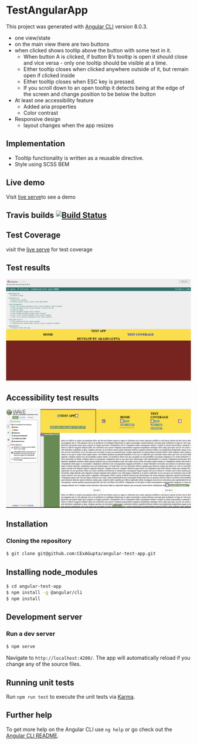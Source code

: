 # TestAngularApp
This project was generated with [Angular CLI](https://github.com/angular/angular-cli) version 8.0.3.

- one view/state
- on the main view there are two buttons
- when clicked shows tooltip above the button with some text in it.
  - When button A is clicked, if button B’s tooltip is open it should close and vice versa - only one tooltip should be visible at a time. 
  - Either tooltip closes when clicked anywhere outside of it, but remain open if clicked inside
  - Either tooltip closes when ESC key is pressed.
  - If you scroll down to an open tooltip it detects being at the edge of the screen and change position to be below the button
- At least one accessibility feature
  - Added aria properties
  - Color contrast
- Responsive design
  - layout changes when the app resizes
## Implementation
-  Tooltip functionality is written as a reusable directive.
-  Style using SCSS BEM


## Live demo
Visit [live serve](https://cexagupta.github.io/angular-test-app/)to see a demo

## Travis builds [![Build Status](https://travis-ci.com/CExAGupta/angular-test-app.svg?branch=master)](https://travis-ci.com/CExAGupta/angular-test-app)
## Test Coverage
visit the [live serve](https://cexagupta.github.io/angular-test-app-test-coverage/) for test coverage
## Test results
![test result](/test&#32;result.png)
## Accessibility test results
![accessibility](/accessibility.png)
## Installation
### Cloning the repository
```bash
$ git clone git@github.com:CExAGupta/angular-test-app.git
```
## Installing node_modules
```bash
$ cd angular-test-app
$ npm install -g @angular/cli
$ npm install
```

## Development server
### Run a dev server
```bash
$ npm serve
```
Navigate to `http://localhost:4200/`. The app will automatically reload if you change any of the source files.



## Running unit tests

Run `npm run test` to execute the unit tests via [Karma](https://karma-runner.github.io).

## Further help

To get more help on the Angular CLI use `ng help` or go check out the [Angular CLI README](https://github.com/angular/angular-cli/blob/master/README.md).
